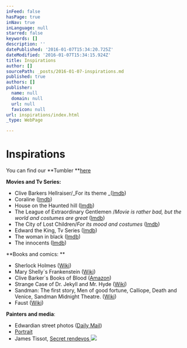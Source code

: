 ```yaml
---
inFeed: false
hasPage: true
inNav: true
inLanguage: null
starred: false
keywords: []
description: ''
datePublished: '2016-01-07T15:34:20.725Z'
dateModified: '2016-01-07T15:34:15.924Z'
title: Inspirations
author: []
sourcePath: _posts/2016-01-07-inspirations.md
published: true
authors: []
publisher:
  name: null
  domain: null
  url: null
  favicon: null
url: inspirations/index.html
_type: WebPage

---
```

# Inspirations

You can find our **Tumbler **[here][0]

**Movies and Tv Series:**

* Clive Barkers Hellraiser/_For its theme _([Imdb][1]) 
* Coraline ([Imdb][2])
* House on the Haunted hill ([Imdb][3]) 
* The League of Extraordinary Gentlemen /_Movie is rather bad, but the world and costumes are great_ ([Imdb][4])
* The City of Lost Children/_For its mood and costumes_ ([Imdb][5])
* Edward the King, Tv Series ([Imdb][6])
* The woman in black ([Imdb][7])
* The innocents ([Imdb][8])

**Books and comics: **

* Sherlock Holmes ([Wiki][9]) 
* Mary Shelly\`s Frankenstein ([Wiki][10])
* Clive Barker\`s Books of Blood ([Amazon][11])
* Strange Case of Dr. Jekyll and Mr. Hyde ([Wiki][12])
* Sandman: The first story, Men of good fortune, Calliope, Death and Venice, Sandman Midnight Theatre. ([Wiki][13])
* Faust ([Wiki][14])

**Painters and media**:

* Edwardian street photos ([Daily Mail][15])
* [Portrait][16]
* James Tissot, [Secret rendevos ][17]
![](https://the-grid-user-content.s3-us-west-2.amazonaws.com/6783b5d3-f4b1-41e5-9c05-b5cd776333f9.png)

[0]: adlucem-larp.tumblr.com/
[1]: http://www.imdb.com/title/tt0093177/?ref_=nv_sr_1
[2]: http://www.imdb.com/title/tt0327597/?ref_=fn_al_tt_1
[3]: http://www.imdb.com/title/tt0051744/
[4]: http://www.imdb.com/title/tt0311429/?ref_=nv_sr_5
[5]: http://www.imdb.com/title/tt0112682/?ref_=nv_sr_1
[6]: http://www.imdb.com/title/tt0072925/
[7]: http://www.imdb.com/title/tt1596365/
[8]: http://www.imdb.com/title/tt0055018/
[9]: https://en.wikipedia.org/wiki/Sherlock_Holmes
[10]: https://en.wikipedia.org/wiki/Frankenstein
[11]: http://www.amazon.com/Books-Blood-Vols-Clive-Barker/dp/0425165582
[12]: https://en.wikipedia.org/wiki/Strange_Case_of_Dr_Jekyll_and_Mr_Hyde
[13]: https://en.wikipedia.org/wiki/The_Sandman_(Vertigo)
[14]: https://en.wikipedia.org/wiki/Faust
[15]: http://www.dailymail.co.uk/femail/article-2173872/Edwardian-street-style-Astonishing-amateur-images-capture-fashion-women-London-Paris-century-ago.html
[16]: https://upload.wikimedia.org/wikipedia/commons/3/3a/Signac_-_Portrait_de_F%C3%A9lix_F%C3%A9n%C3%A9on.jpg
[17]: https://upload.wikimedia.org/wikipedia/commons/5/56/James_Tissot_-_Le_rendez_vous_secret.JPG